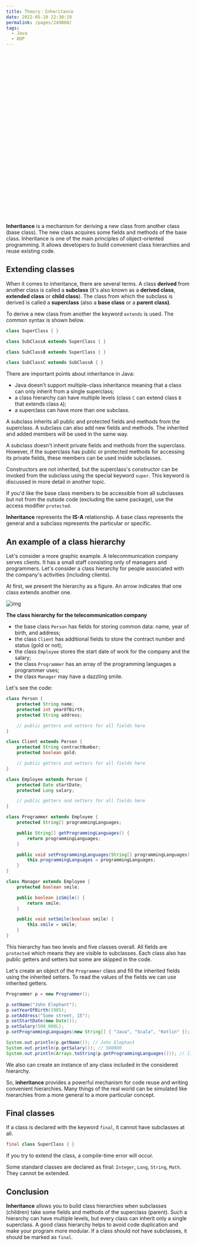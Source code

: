 ```yaml
---
title: Theory：Inheritance
date: 2022-05-10 22:30:19
permalink: /pages/249060/
tags:
  - Java
  - OOP
---
```

<div style="background-image: url(https://cdn.jsdelivr.net/gh/JimFKppt/Pictures@master/static_files/img/milad-fakurian-UiiHVEyxtyA-unsplash.jpg); background-size: cover;">
    <iframe :src="$withBase('/markmap/Markmap_Theory：Inheritance.html')" width="100%" height="450" frameborder="0" scrolling="No" leftmargin="0" topmargin="0"></iframe>
</div>

**Inheritance** is a mechanism for deriving a new class from another class (base class). The new class acquires some fields and methods of the base class. Inheritance is one of the main principles of object-oriented programming. It allows developers to build convenient class hierarchies and reuse existing code.

## Extending classes

When it comes to inheritance, there are several terms. A class **derived** from another class is called a **subclass** (it's also known as a **derived class**, **extended class** or **child class**). The class from which the subclass is derived is called a **superclass** (also a **base class** or a **parent class)**.

To derive a new class from another the keyword `extends` is used. The common syntax is shown below.

```java
class SuperClass { }

class SubClassA extends SuperClass { }

class SubClassB extends SuperClass { }

class SubClassC extends SubClassA { }
```

There are important points about inheritance in Java:

- Java doesn't support multiple-class inheritance meaning that a class can only inherit from a single superclass;
- a class hierarchy can have multiple levels (class `C` can extend class `B` that extends class `A`);
- a superclass can have more than one subclass.

A subclass inherits all public and protected fields and methods from the superclass. A subclass can also add new fields and methods. The inherited and added members will be used in the same way.

A subclass doesn't inherit private fields and methods from the superclass. However, if the superclass has public or protected methods for accessing its private fields, these members can be used inside subclasses.

Constructors are not inherited, but the superclass's constructor can be invoked from the subclass using the special keyword `super`. This keyword is discussed in more detail in another topic.

If you'd like the base class members to be accessible from all subclasses but not from the outside code (excluding the same package), use the access modifier `protected`.

**Inheritance** represents the **IS-A** relationship. A base class represents the general and a subclass represents the particular or specific.

## An example of a class hierarchy

Let's consider a more graphic example. A telecommunication company serves clients. It has a small staff consisting only of managers and programmers. Let's consider a class hierarchy for people associated with the company's activities (including clients).

At first, we present the hierarchy as a figure. An arrow indicates that one class extends another one.

![img](https://ucarecdn.com/204baef8-7807-4f39-b853-a3b53de89d14/)

**The class hierarchy for the telecommunication company**

- the base class `Person` has fields for storing common data: name, year of birth, and address;
- the class `Client` has additional fields to store the contract number and status (gold or not);
- the class `Employee` stores the start date of work for the company and the salary;
- the class `Programmer` has an array of the programming languages a programmer uses;
- the class `Manager` may have a dazzling smile.

Let's see the code:

```java
class Person {
    protected String name;
    protected int yearOfBirth;
    protected String address;

    // public getters and setters for all fields here
}

class Client extends Person {
    protected String contractNumber;
    protected boolean gold;

    // public getters and setters for all fields here
}

class Employee extends Person {
    protected Date startDate;
    protected Long salary;

    // public getters and setters for all fields here
}

class Programmer extends Employee {
    protected String[] programmingLanguages;

    public String[] getProgrammingLanguages() {
        return programmingLanguages;
    }

    public void setProgrammingLanguages(String[] programmingLanguages) {
        this.programmingLanguages = programmingLanguages;
    }
}

class Manager extends Employee {
    protected boolean smile;

    public boolean isSmile() {
        return smile;
    }

    public void setSmile(boolean smile) {
        this.smile = smile;
    }
}
```

This hierarchy has two levels and five classes overall. All fields are `protected` which means they are visible to subclasses. Each class also has public getters and setters but some are skipped in the code.

Let's create an object of the `Programmer` class and fill the inherited fields using the inherited setters. To read the values of the fields we can use inherited getters.

```java
Programmer p = new Programmer();

p.setName("John Elephant");
p.setYearOfBirth(1985);
p.setAddress("Some street, 15");
p.setStartDate(new Date());
p.setSalary(500_000L);
p.setProgrammingLanguages(new String[] { "Java", "Scala", "Kotlin" });

System.out.println(p.getName()); // John Elephant
System.out.println(p.getSalary()); // 500000
System.out.println(Arrays.toString(p.getProgrammingLanguages())); // [Java, Scala, Kotlin]
```

We also can create an instance of any class included in the considered hierarchy.

So, **inheritance** provides a powerful mechanism for code reuse and writing convenient hierarchies. Many things of the real world can be simulated like hierarchies from a more general to a more particular concept.

## Final classes

If a class is declared with the keyword `final`, it cannot have subclasses at all.

```java
final class SuperClass { }
```

If you try to extend the class, a compile-time error will occur.

Some standard classes are declared as final: `Integer`, `Long`, `String`, `Math`. They cannot be extended.

## Conclusion

**Inheritance** allows you to build class hierarchies when subclasses (children) take some fields and methods of the superclass (parent). Such a hierarchy can have multiple levels, but every class can inherit only a single superclass. A good class hierarchy helps to avoid code duplication and make your program more modular. If a class should not have subclasses, it should be marked as `final`.
